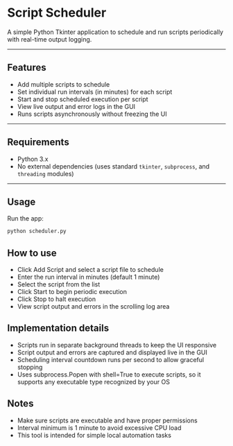# Script Scheduler

A simple Python Tkinter application to schedule and run scripts periodically with real-time output logging.

---

## Features

- Add multiple scripts to schedule  
- Set individual run intervals (in minutes) for each script  
- Start and stop scheduled execution per script  
- View live output and error logs in the GUI  
- Runs scripts asynchronously without freezing the UI

---

## Requirements

- Python 3.x  
- No external dependencies (uses standard `tkinter`, `subprocess`, and `threading` modules)

---

## Usage

Run the app:

```bash
python scheduler.py
```

## How to use

- Click Add Script and select a script file to schedule
- Enter the run interval in minutes (default 1 minute)
- Select the script from the list
- Click Start to begin periodic execution
- Click Stop to halt execution
- View script output and errors in the scrolling log area

## Implementation details

- Scripts run in separate background threads to keep the UI responsive
- Script output and errors are captured and displayed live in the GUI
- Scheduling interval countdown runs per second to allow graceful stopping
- Uses subprocess.Popen with shell=True to execute scripts, so it supports any executable type recognized by your OS

## Notes

- Make sure scripts are executable and have proper permissions
- Interval minimum is 1 minute to avoid excessive CPU load
- This tool is intended for simple local automation tasks

